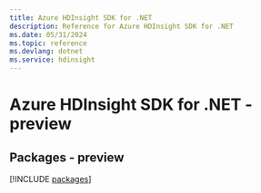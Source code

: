 ```yaml
---
title: Azure HDInsight SDK for .NET
description: Reference for Azure HDInsight SDK for .NET
ms.date: 05/31/2024
ms.topic: reference
ms.devlang: dotnet
ms.service: hdinsight
---
```

# Azure HDInsight SDK for .NET - preview
## Packages - preview
[!INCLUDE [packages](hdinsight-index.md)]